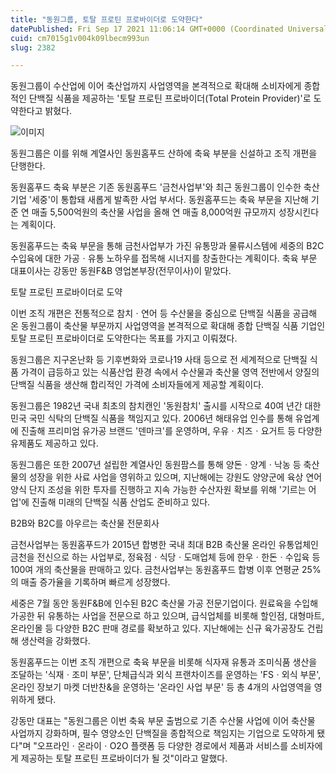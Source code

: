 ```yaml
---
title: "동원그룹, 토탈 프로틴 프로바이더로 도약한다"
datePublished: Fri Sep 17 2021 11:06:14 GMT+0000 (Coordinated Universal Time)
cuid: cm7015g1v004k09lbecm993un
slug: 2382

---
```



동원그룹이 수산업에 이어 축산업까지 사업영역을 본격적으로 확대해 소비자에게 종합적인 단백질 식품을 제공하는 '토탈 프로틴 프로바이더(Total Protein Provider)'로 도약한다고 밝혔다.

![이미지](https://cdn.hashnode.com/res/hashnode/image/upload/v1739251018162/4929bbef-4551-4ca4-8eb9-4ee7ae706405.jpeg)

동원그룹은 이를 위해 계열사인 동원홈푸드 산하에 축육 부분을 신설하고 조직 개편을 단행한다.

동원홈푸드 축육 부분은 기존 동원홈푸드 '금천사업부'와 최근 동원그룹이 인수한 축산기업 '세중'이 통합돼 새롭게 발족한 사업 부서다. 동원홈푸드는 축육 부문을 지난해 기준 연 매출 5,500억원의 축산물 사업을 올해 연 매출 8,000억원 규모까지 성장시킨다는 계획이다.

동원홈푸드는 축육 부문을 통해 금천사업부가 가진 유통망과 물류시스템에 세중의 B2C 수입육에 대한 가공ㆍ유통 노하우를 접목해 시너지를 창출한다는 계획이다. 축육 부문 대표이사는 강동만 동원F&B 영업본부장(전무이사)이 맡았다.

토탈 프로틴 프로바이더로 도약

이번 조직 개편은 전통적으로 참치ㆍ연어 등 수산물을 중심으로 단백질 식품을 공급해 온 동원그룹이 축산물 부문까지 사업영역을 본격적으로 확대해 종합 단백질 식품 기업인 토탈 프로틴 프로바이더로 도약한다는 목표를 가지고 이뤄졌다.

동원그룹은 지구온난화 등 기후변화와 코로나19 사태 등으로 전 세계적으로 단백질 식품 가격이 급등하고 있는 식품산업 환경 속에서 수산물과 축산물 영역 전반에서 양질의 단백질 식품을 생산해 합리적인 가격에 소비자들에게 제공할 계획이다.

동원그룹은 1982년 국내 최초의 참치캔인 '동원참치' 출시를 시작으로 40여 년간 대한민국 국민 식탁의 단백질 식품을 책임지고 있다. 2006년 해태유업 인수를 통해 유업계에 진출해 프리미엄 유가공 브랜드 '덴마크'를 운영하며, 우유ㆍ치즈ㆍ요거트 등 다양한 유제품도 제공하고 있다.

동원그룹은 또한 2007년 설립한 계열사인 동원팜스를 통해 양돈ㆍ양계ㆍ낙농 등 축산물의 성장을 위한 사료 사업을 영위하고 있으며, 지난해에는 강원도 양양군에 육상 연어 양식 단지 조성을 위한 투자를 진행하고 지속 가능한 수산자원 확보를 위해 '기르는 어업'에 진출해 미래의 단백질 식품 산업도 준비하고 있다.

B2B와 B2C를 아우르는 축산물 전문회사

금천사업부는 동원홈푸드가 2015년 합병한 국내 최대 B2B 축산물 온라인 유통업체인 금천을 전신으로 하는 사업부로, 정육점ㆍ식당ㆍ도매업체 등에 한우ㆍ한돈ㆍ수입육 등 100여 개의 축산물을 판매하고 있다. 금천사업부는 동원홈푸드 합병 이후 연평균 25%의 매출 증가율을 기록하며 빠르게 성장했다.

세중은 7월 동안 동원F&B에 인수된 B2C 축산물 가공 전문기업이다. 원료육을 수입해 가공한 뒤 유통하는 사업을 전문으로 하고 있으며, 급식업체를 비롯해 할인점, 대형마트, 온라인몰 등 다양한 B2C 판매 경로를 확보하고 있다. 지난해에는 신규 육가공장도 건립해 생산력을 강화했다.

동원홈푸드는 이번 조직 개편으로 축육 부문을 비롯해 식자재 유통과 조미식품 생산을 조달하는 '식재ㆍ조미 부문', 단체급식과 외식 프랜차이즈를 운영하는 'FSㆍ외식 부문', 온라인 장보기 마켓 더반찬&을 운영하는 '온라인 사업 부문' 등 총 4개의 사업영역을 영위하게 됐다.

강동만 대표는 "동원그룹은 이번 축육 부문 출범으로 기존 수산물 사업에 이어 축산물 사업까지 강화하며, 필수 영양소인 단백질을 종합적으로 책임지는 기업으로 도약하게 됐다"며 "오프라인ㆍ온라이ㆍO2O 플랫폼 등 다양한 경로에서 제품과 서비스를 소비자에게 제공하는 토탈 프로틴 프로바이더가 될 것"이라고 말했다.